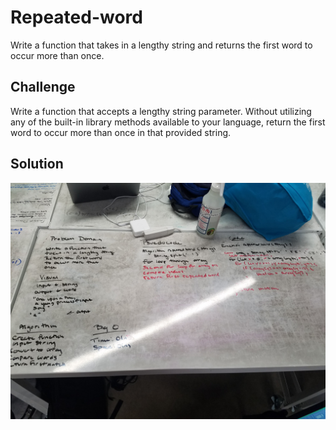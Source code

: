 # Repeated-word
Write a function that takes in a lengthy string and returns the first word to occur more than once.

## Challenge
Write a function that accepts a lengthy string parameter.
Without utilizing any of the built-in library methods available to your language, return the first word to occur more than once in that provided string.

## Solution
![repeated_word](./repeated_word.jpg)
